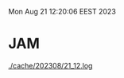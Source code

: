 Mon Aug 21 12:20:06 EEST 2023
# JAM
<a href='./cache/202308/21_12.log'>./cache/202308/21_12.log</a>
